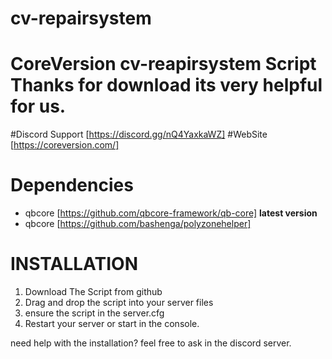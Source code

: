 # cv-repairsystem

# CoreVersion cv-reapirsystem Script Thanks for download its very helpful for us.

#Discord Support [https://discord.gg/nQ4YaxkaWZ]
#WebSite [https://coreversion.com/]

# Dependencies
* qbcore [https://github.com/qbcore-framework/qb-core] **latest version**
* qbcore [https://github.com/bashenga/polyzonehelper]


# INSTALLATION
1. Download The Script from github
2. Drag and drop the script into your server files
3. ensure the script in the server.cfg
4. Restart your server or start in the console.

need help with the installation? feel free to ask in the discord server.
